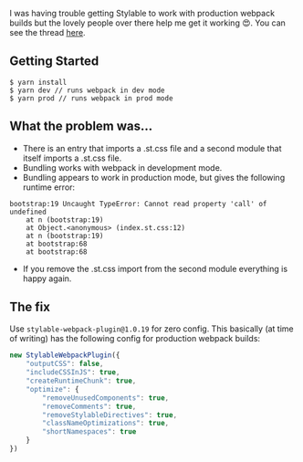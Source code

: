 I was having trouble getting Stylable to work with production webpack builds but the lovely people over there help me get it working 😍. You can see the thread [here](https://github.com/wix/stylable/issues/325).

## Getting Started

```
$ yarn install
$ yarn dev // runs webpack in dev mode
$ yarn prod // runs webpack in prod mode
```

## What the problem was...

- There is an entry that imports a .st.css file and a second module that itself imports a .st.css file.
- Bundling works with webpack in development mode.
- Bundling appears to work in production mode, but gives the following runtime error:

```
bootstrap:19 Uncaught TypeError: Cannot read property 'call' of undefined
    at n (bootstrap:19)
    at Object.<anonymous> (index.st.css:12)
    at n (bootstrap:19)
    at bootstrap:68
    at bootstrap:68
```
- If you remove the .st.css import from the second module everything is happy again.

## The fix

Use `stylable-webpack-plugin@1.0.19` for zero config. This basically (at time of writing) has the following config for production webpack builds:

```js
new StylableWebpackPlugin({
    "outputCSS": false,
    "includeCSSInJS": true,
    "createRuntimeChunk": true,
    "optimize": {
        "removeUnusedComponents": true,
        "removeComments": true,
        "removeStylableDirectives": true,
        "classNameOptimizations": true,
        "shortNamespaces": true
    }
})
```
